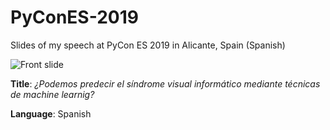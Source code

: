 # PyConES-2019
Slides of my speech at PyCon ES 2019 in Alicante, Spain (Spanish) 

![Front slide](./images/cover.png)

**Title**: *¿Podemos predecir el síndrome visual informático mediante técnicas de machine learnig?*

**Language**: Spanish
